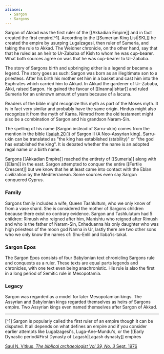 ```yaml
---
aliases:
  - Sargon
  - Sargons
---
```

Sargon of Akkad was the first ruler of the [[Akkadian Empire]] and in fact created the first empire[^1]. According to the [[Sumerian King List|SKL]] he created the empire by usurping Lugalzagesi, then ruler of Sumeria, and taking the rule to Akkad. The Weidner chronicle, on the other hand, say that that he ruled as an heir to Ur-Zababa of Kish to whom he was cup-bearer. What both sources agree on was that he was cup-bearer to Ur-Zababa.

The story of Sargons birth and upbringing either is a legend or became a legend. The story goes as such: Sargon was born as an illegitimate son to a priestess. After his birth his mother set him in a basket and cast him into the Euphrates which carried him to Akkad. In Akkad the gardener of Ur-Zababa, Akki, raised Sargon. He gained the favour of [[Inanna|Ishtar]] and ruled Sumeria for an unknown amount of years because of a lacuna.

Readers of the bible might recognize this myth as part of the Moses myth. It is in fact very similar and probably have the same origin. Hindus might also recognize it from the myth of Karna. Nimrod from the old testament might also be a combination of Sargon and his grandson Naram-Sin.

The spelling of his name (Sargon instead of Sarru-ukin) comes from the mention in the bible ([Isaiah 20:1](https://www.biblegateway.com/passage/?search=Isaiah%2020&version=NIV;KJV)) of Sargon II (A Neo-Assyrian king). Sarru-ukin can be translated as "the king has established (stability)" or "the god has established the king". It is debated whether the name is an adopted regal name or a birth name.

Sargons [[Akkadian Empire]] reached the entirety of [[Sumeria]] along with [[Elam]] in the east. Sargon attempted to conquer the entire [[Fertile Crescent]] but we know that he at least came into contact with the Eblan civilization by the Mediterranean. Some sources even say Sargon conquered Cyprus.

### Family
Sargons family includes a wife, Queen Tashlultum, who we only know of from a vase shard. She is considered the mother of Sargons children because there exist no contrary evidence. Sargon and Tashlulutum had 5 children: Rimush who reigned after him, Manishtu who reigned after Rimush and who is the father of Naram-Sin, Enheduanna his only daughter who was high priestess of the moon god Nanna in Ur, lastly there are two other sons who we only know the names of: Shu-Enlil and Ilaba'is-takal.

### Sargon Epos
The Sargon Epos consists of four Babylonian text chronicling Sargons rule and conquests as a ruler. These texts are equal parts legends and chronicles, with one text even being anachronistic. His rule is also the first in a long period of Semitic rule in Mesopotamia.

### Legacy
Sargon was regarded as a model for later Mesopotamian kings. The Assyrian and Babylonian kings regarded themselves as heirs of Sargons empire. Two Assyrian kings even named themselves after Sargon of Akkad.







-----
[^1] Sargon is popularly called the first ruler of an empire though it can be disputed. It all depends on what defines an empire and if you consider earlier attempts like Lugalzagesi's, Luga-Ane-Mundu's, or the [[Early Dynastic period#First Dynasty of Lagash|Lagash dynasty]] empires


[Saul N. Vitkus, *The biblical archaeologist Vol 39, No. 3* Sept. 1976](https://www.jstor.org/stable/3209401?seq=1)
